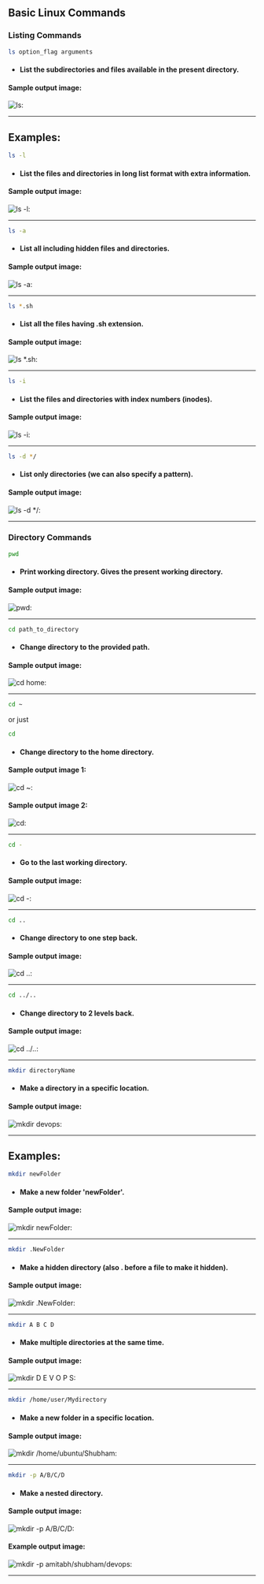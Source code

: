 ## Basic Linux Commands

### Listing Commands

```bash
ls option_flag arguments
``` 

- #### List the subdirectories and files available in the present directory.

#### Sample output image: 

![ls:](./images/Screenshot%202024-10-10%20175519.png)

---


## Examples:

```bash
ls -l
``` 

- #### List the files and directories in long list format with extra information.

#### Sample output image: 

![ls -l:](./images/Screenshot%202024-10-10%20175531.png)

---


```bash
ls -a
``` 

- #### List all including hidden files and directories.

#### Sample output image: 

![ls -a:](./images/Screenshot%202024-10-10%20175558.png)

---


```bash
ls *.sh
``` 

- #### List all the files having .sh extension.

#### Sample output image: 

![ls *.sh:](./images/Screenshot%202024-10-10%20175830.png)

---


```bash
ls -i
``` 

- #### List the files and directories with index numbers (inodes).

#### Sample output image: 

![ls -i:](./images/Screenshot%202024-10-10%20175853.png)

---


```bash
ls -d */
``` 

- #### List only directories (we can also specify a pattern).

#### Sample output image: 

![ls -d */:](./images/Screenshot%202024-10-10%20175920.png)

---


### Directory Commands

```bash
pwd
``` 

- #### Print working directory. Gives the present working directory.

#### Sample output image: 

![pwd:](./images/Screenshot%202024-10-10%20175934.png)

---


```bash
cd path_to_directory
``` 

- #### Change directory to the provided path.

#### Sample output image: 

![cd home:](./images/Screenshot%202024-10-10%20180007.png)

---


```bash
cd ~
``` 
or just 

```bash
cd
``` 

- #### Change directory to the home directory.

#### Sample output image 1: 

![cd ~:](./images/Screenshot%202024-10-10%20180104.png)

#### Sample output image 2: 

![cd:](./images/Screenshot%202024-10-10%20180120.png)

---


```bash
cd -
``` 

- #### Go to the last working directory.

#### Sample output image: 

![cd -:](./images/Screenshot%202024-10-10%20180145.png)

---


```bash
cd ..
``` 

- #### Change directory to one step back.

#### Sample output image: 

![cd ..:](./images/Screenshot%202024-10-10%20180259.png)

---


```bash
cd ../..
``` 

- #### Change directory to 2 levels back.

#### Sample output image: 

![cd ../..:](./images/Screenshot%202024-10-10%20180356.png)

---


```bash
mkdir directoryName
``` 

- #### Make a directory in a specific location.

#### Sample output image: 

![mkdir devops:](./images/Screenshot%202024-10-10%20180434.png)

---


## Examples:

```bash
mkdir newFolder
``` 

- #### Make a new folder 'newFolder'.

#### Sample output image: 

![mkdir newFolder:](./images/Screenshot%202024-10-10%20180513.png)

---


```bash
mkdir .NewFolder
``` 

- #### Make a hidden directory (also . before a file to make it hidden).

#### Sample output image: 

![mkdir .NewFolder:](./images/Screenshot%202024-10-10%20180544.png)

---


```bash
mkdir A B C D
``` 

- #### Make multiple directories at the same time.

#### Sample output image: 

![mkdir D E V O P S:](./images/Screenshot%202024-10-10%20180615.png)

---


```bash
mkdir /home/user/Mydirectory
``` 

- #### Make a new folder in a specific location.

#### Sample output image: 

![mkdir /home/ubuntu/Shubham:](./images/Screenshot%202024-10-10%20181323.png)

---


```bash
mkdir -p A/B/C/D
``` 

- #### Make a nested directory.

#### Sample output image: 

![mkdir -p A/B/C/D:](./images/Screenshot%202024-10-10%20181434.png)

#### Example output image: 

![mkdir -p amitabh/shubham/devops:](./images/Screenshot%202024-10-10%20181655.png)

---


